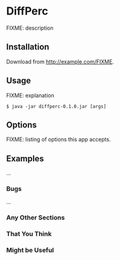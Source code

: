# DiffPerc

FIXME: description

## Installation

Download from http://example.com/FIXME.

## Usage

FIXME: explanation

    $ java -jar diffperc-0.1.0.jar [args]

## Options

FIXME: listing of options this app accepts.

## Examples

...

### Bugs

...

### Any Other Sections
### That You Think
### Might be Useful
